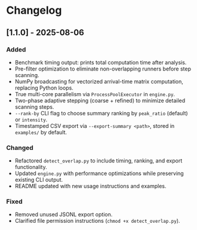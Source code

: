 # Changelog

## [1.1.0] - 2025-08-06
### Added
- Benchmark timing output: prints total computation time after analysis.
- Pre-filter optimization to eliminate non-overlapping runners before step scanning.
- NumPy broadcasting for vectorized arrival-time matrix computation, replacing Python loops.
- True multi-core parallelism via `ProcessPoolExecutor` in `engine.py`.
- Two-phase adaptive stepping (coarse + refined) to minimize detailed scanning steps.
- `--rank-by` CLI flag to choose summary ranking by `peak_ratio` (default) or `intensity`.
- Timestamped CSV export via `--export-summary <path>`, stored in `examples/` by default.

### Changed
- Refactored `detect_overlap.py` to include timing, ranking, and export functionality.
- Updated `engine.py` with performance optimizations while preserving existing CLI output.
- README updated with new usage instructions and examples.

### Fixed
- Removed unused JSONL export option.
- Clarified file permission instructions (`chmod +x detect_overlap.py`).
